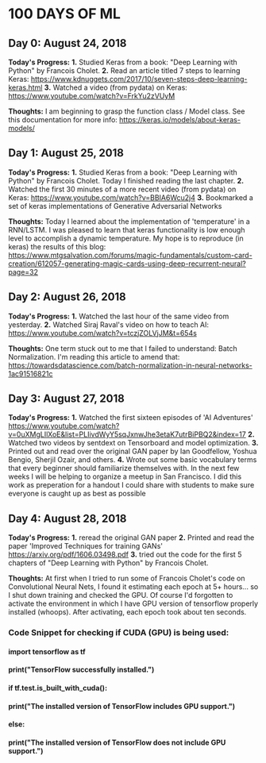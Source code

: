 # 100 DAYS OF ML

## Day 0: August 24, 2018
**Today's Progress:**
**1.** Studied Keras from a book: "Deep Learning with Python" by Francois Cholet. 
**2.** Read an article titled 7 steps to learning Keras: https://www.kdnuggets.com/2017/10/seven-steps-deep-learning-keras.html
**3.** Watched a video (from pydata) on Keras: https://www.youtube.com/watch?v=FrkYu2zVUyM 

**Thoughts:**
I am beginning to grasp the function class / Model class. See this documentation for more info: 
https://keras.io/models/about-keras-models/

## Day 1: August 25, 2018
**Today's Progress:**
**1.** Studied Keras from a book: "Deep Learning with Python" by Francois Cholet. Today I finished reading the last chapter.
**2.** Watched the first 30 minutes of a more recent video (from pydata) on Keras: https://www.youtube.com/watch?v=BBIA6Wcu2j4
**3.** Bookmarked a set of keras implementations of Generative Adversarial Networks


**Thoughts:**
Today I learned about the implementation of 'temperature' in a RNN/LSTM. I was pleased to learn that keras functionality is low enough level to accomplish a dynamic temperature. My hope is to reproduce (in keras) the results of this blog:
https://www.mtgsalvation.com/forums/magic-fundamentals/custom-card-creation/612057-generating-magic-cards-using-deep-recurrent-neural?page=32

## Day 2: August 26, 2018
**Today's Progress:**
**1.** Watched the last hour of the same video from yesterday.
**2.** Watched Siraj Raval's video on how to teach AI: https://www.youtube.com/watch?v=tczjZOLVjJM&t=654s


**Thoughts:**
One term stuck out to me that I failed to understand: Batch Normalization. I'm reading this article to amend that: https://towardsdatascience.com/batch-normalization-in-neural-networks-1ac91516821c

## Day 3: August 27, 2018
**Today's Progress:**
**1.** Watched the first sixteen episodes of 'AI Adventures' https://www.youtube.com/watch?v=0uXMgLIlXoE&list=PLIivdWyY5sqJxnwJhe3etaK7utrBiPBQ2&index=17
**2.** Watched two videos by sentdext on Tensorboard and model optimization.
**3.** Printed out and read over the original GAN paper by Ian Goodfellow, Yoshua Bengio, Sherjil Ozair, and others.
**4.** Wrote out some basic vocabulary terms that every beginner should familiarize themselves with. In the next few weeks I will be helping to organize a meetup in San Francisco. I did this work as preperation for a handout I could share with students to make sure everyone is caught up as best as possible

## Day 4: August 28, 2018
**Today's Progress:**
**1.** reread the original GAN paper
**2.** Printed and read the paper 'Improved Techniques for training GANs' https://arxiv.org/pdf/1606.03498.pdf
**3.** tried out the code for the first 5 chapters of "Deep Learning with Python" by Francois Cholet. 

**Thoughts:**
At first when I tried to run some of Francois Cholet's code on Convolutional Neural Nets, I found it estimating each epoch at 5+ hours... so I shut down training and checked the GPU. Of course I'd forgotten to activate the environment in which I have GPU version of tensorflow properly installed (whoops). After activating, each epoch took about ten seconds.

###  Code Snippet for checking if CUDA (GPU) is being used:
#### import tensorflow as tf
#### print("TensorFlow successfully installed.")
#### if tf.test.is_built_with_cuda():
####     print("The installed version of TensorFlow includes GPU support.")
#### else:
####     print("The installed version of TensorFlow does not include GPU support.")
